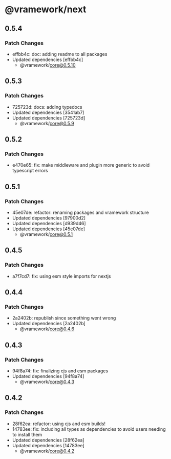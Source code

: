 # @vramework/next

## 0.5.4

### Patch Changes

- effbb4c: doc: adding readme to all packages
- Updated dependencies [effbb4c]
  - @vramework/core@0.5.10

## 0.5.3

### Patch Changes

- 725723d: docs: adding typedocs
- Updated dependencies [3541ab7]
- Updated dependencies [725723d]
  - @vramework/core@0.5.9

## 0.5.2

### Patch Changes

- e470e65: fix: make middleware and plugin more generic to avoid typescript errors

## 0.5.1

### Patch Changes

- 45e07de: refactor: renaming packages and vramework structure
- Updated dependencies [97900d2]
- Updated dependencies [d939d46]
- Updated dependencies [45e07de]
  - @vramework/core@0.5.1

## 0.4.5

### Patch Changes

- a7f7cd7: fix: using esm style imports for nextjs

## 0.4.4

### Patch Changes

- 2a2402b: republish since something went wrong
- Updated dependencies [2a2402b]
  - @vramework/core@0.4.6

## 0.4.3

### Patch Changes

- 94f8a74: fix: finalizing cjs and esm packages
- Updated dependencies [94f8a74]
  - @vramework/core@0.4.3

## 0.4.2

### Patch Changes

- 28f62ea: refactor: using cjs and esm builds!
- 14783ee: fix: including all types as dependencies to avoid users needing to install them
- Updated dependencies [28f62ea]
- Updated dependencies [14783ee]
  - @vramework/core@0.4.2

